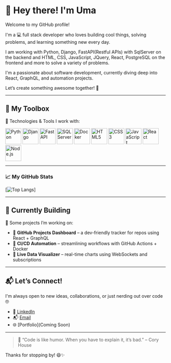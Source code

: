 

# 👋 Hey there! I'm Uma


Welcome to my GitHub profile! 

I'm a 💻 full stack developer who loves building cool things, solving problems, and learning something new every day. 

I am working with Python, Django, FastAPI(Restful APIs) with SqlServer on the backend and HTML, CSS, JavaScript, JQuery, React, PostgreSQL on the frontend and more to solve a variety of problems.

I'm a passionate about software development, currently diving deep into React, GraphQL, and automation projects. 

Let’s create something awesome together! 🚀

---

## 🧰 My Toolbox

🔧 Technologies & Tools I work with:
<!-- 🧰 Toolbox Icons -->
<p align="left">
  <img src="https://cdn.jsdelivr.net/gh/devicons/devicon/icons/python/python-original.svg" alt="Python" width="50" height="50"/>
  <img src="https://cdn.jsdelivr.net/gh/devicons/devicon/icons/django/django-plain.svg" alt="Django" width="50" height="50"/>
  <img src="https://cdn.jsdelivr.net/gh/devicons/devicon/icons/fastapi/fastapi-original.svg" alt="FastAPI" width="50" height="50"/>
  <img src="https://cdn.jsdelivr.net/gh/devicons/devicon/icons/microsoftsqlserver/microsoftsqlserver-plain.svg" alt="SQL Server" width="50" height="50"/>
  <img src="https://cdn.jsdelivr.net/gh/devicons/devicon/icons/docker/docker-original.svg" alt="Docker" width="50" height="50"/>
  <img src="https://cdn.jsdelivr.net/gh/devicons/devicon/icons/html5/html5-original.svg" alt="HTML5" width="50" height="50"/>
  <img src="https://cdn.jsdelivr.net/gh/devicons/devicon/icons/css3/css3-original.svg" alt="CSS3" width="50" height="50"/>
  <img src="https://cdn.jsdelivr.net/gh/devicons/devicon/icons/javascript/javascript-original.svg" alt="JavaScript" width="50" height="50"/>
  <img src="https://cdn.jsdelivr.net/gh/devicons/devicon/icons/react/react-original.svg" alt="React" width="50" height="50"/>
  <img src="https://cdn.jsdelivr.net/gh/devicons/devicon/icons/nodejs/nodejs-original.svg" alt="Node.js" width="50" height="50"/>
</p>


---

### &#x1f4c8; My GitHub Stats

[![Top Langs](https://github-readme-stats.vercel.app/api/top-langs/?username=umastotra&hide=python&theme=radical)]

---

## 🔨 Currently Building

🚧 Some projects I’m working on:

- 🎯 **GitHub Projects Dashboard** – a dev-friendly tracker for repos using React + GraphQL  
- 🔁 **CI/CD Automation** – streamlining workflows with GitHub Actions + Docker  
- 📡 **Live Data Visualizer** – real-time charts using WebSockets and subscriptions  

---

## 📬 Let’s Connect!

I'm always open to new ideas, collaborations, or just nerding out over code 🤓

- 💼 [LinkedIn](https://www.linkedin.com/in/uma-sthothrabhashyam-8bb35216/)  
- 📬 [Email](mailto:ustotra@gmail.com)  
- 🌐 [Portfolio](Coming Soon)

---

> 🧠 “Code is like humor. When you have to explain it, it’s bad.” – Cory House

Thanks for stopping by! 😄✨
